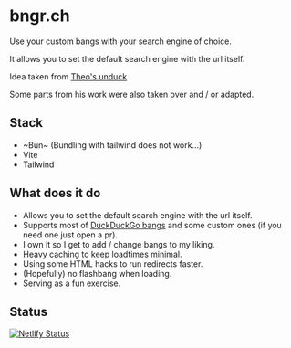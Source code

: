 # bngr.ch

Use your custom bangs with your search engine of choice.

It allows you to set the default search engine with the url itself.

Idea taken from [Theo's unduck](https://github.com/t3dotgg/unduck)

Some parts from his work were also taken over and / or adapted.

## Stack
- ~Bun~ (Bundling with tailwind does not work...)
- Vite
- Tailwind

## What does it do
- Allows you to set the default search engine with the url itself.
- Supports most of [DuckDuckGo bangs](https://duckduckgo.com/bangs) and some custom ones (if you need one just open a pr).
- I own it so I get to add / change bangs to my liking.
- Heavy caching to keep loadtimes minimal.
- Using some HTML hacks to run redirects faster.
- (Hopefully) no flashbang when loading.
- Serving as a fun exercise.

## Status
[![Netlify Status](https://api.netlify.com/api/v1/badges/4674f8c0-e457-4848-8b6a-f08c84dee299/deploy-status)](https://app.netlify.com/sites/bngr/deploys)
